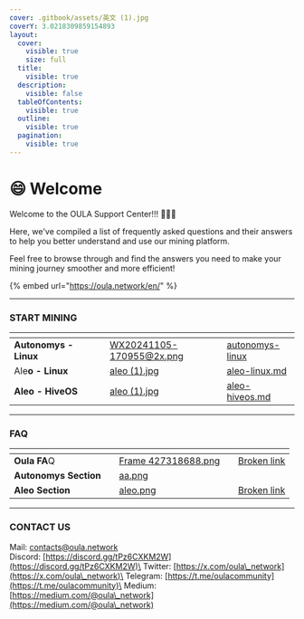 ```yaml
---
cover: .gitbook/assets/英文 (1).jpg
coverY: 3.0218309859154893
layout:
  cover:
    visible: true
    size: full
  title:
    visible: true
  description:
    visible: false
  tableOfContents:
    visible: true
  outline:
    visible: true
  pagination:
    visible: true
---
```


# 😄 Welcome

Welcome to the OULA Support Center!!! :clap::clap::clap:

Here, we've compiled a list of frequently asked questions and their answers to help you better understand and use our mining platform.&#x20;

Feel free to browse through and find the answers you need to make your mining journey smoother and more efficient!&#x20;

{% embed url="https://oula.network/en/" %}

***

### START MINING

<table data-view="cards"><thead><tr><th></th><th data-hidden></th><th data-hidden></th><th data-hidden data-card-cover data-type="files"></th><th data-hidden data-card-target data-type="content-ref"></th></tr></thead><tbody><tr><td><strong>Autonomys - Linux</strong></td><td></td><td></td><td><a href=".gitbook/assets/WX20241105-170955@2x.png">WX20241105-170955@2x.png</a></td><td><a href="start-mining/autonomys-linux/">autonomys-linux</a></td></tr><tr><td>Ale<strong>o - Linux</strong></td><td></td><td></td><td><a href=".gitbook/assets/aleo (1).jpg">aleo (1).jpg</a></td><td><a href="start-mining/aleo-linux.md">aleo-linux.md</a></td></tr><tr><td><strong>Aleo - HiveOS</strong></td><td></td><td></td><td><a href=".gitbook/assets/aleo (1).jpg">aleo (1).jpg</a></td><td><a href="start-mining/aleo-hiveos.md">aleo-hiveos.md</a></td></tr></tbody></table>

***

### FAQ

<table data-view="cards"><thead><tr><th></th><th data-hidden></th><th data-hidden data-card-cover data-type="files"></th><th data-hidden></th><th data-hidden data-card-target data-type="content-ref"></th></tr></thead><tbody><tr><td><strong>Oula FA</strong>Q</td><td></td><td><a href=".gitbook/assets/Frame 427318688.png">Frame 427318688.png</a></td><td></td><td><a href="broken-reference">Broken link</a></td></tr><tr><td><strong>Autonomys Section</strong></td><td></td><td><a href=".gitbook/assets/aa.png">aa.png</a></td><td></td><td></td></tr><tr><td><strong>Aleo Section</strong></td><td></td><td><a href=".gitbook/assets/aleo.png">aleo.png</a></td><td></td><td><a href="broken-reference">Broken link</a></td></tr></tbody></table>

***

### CONTACT US

Mail: contacts@oula.network\
Discord: [https://discord.gg/tPz6CXKM2W](https://discord.gg/tPz6CXKM2W)\
Twitter: [https://x.com/oula\_network](https://x.com/oula\_network)\
Telegram: [https://t.me/oulacommunity](https://t.me/oulacommunity)\
Medium: [https://medium.com/@oula\_network](https://medium.com/@oula\_network)




